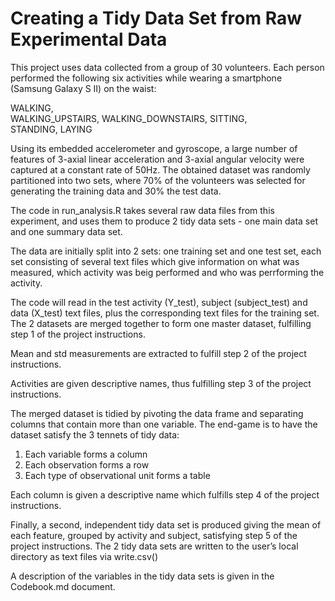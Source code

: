 # Creating a Tidy Data Set from Raw Experimental Data

This project uses data collected from a group of 30 volunteers. Each person performed the following six activities while wearing a smartphone (Samsung Galaxy S II) on the waist:

WALKING,  
WALKING_UPSTAIRS, 
WALKING_DOWNSTAIRS, 
SITTING,  
STANDING, 
LAYING

Using its embedded accelerometer and gyroscope, a large number of features of 3-axial linear acceleration and 3-axial angular velocity were captured at a constant rate of 50Hz. The obtained dataset was randomly partitioned into two sets, where 70% of the volunteers was selected for generating the training data and 30% the test data.

The code in run_analysis.R takes several raw data files from this experiment, and uses them to produce 2 tidy data sets - one main data set and one summary data set.

The data are initially split into 2 sets: one training set and one test set, each set consisting of several text files which give information on what was measured, which activity was beig performed and who was perrforming the activity.

The code will read in the test activity (Y_test), subject (subject_test) and data (X_test) text files, plus the corresponding text files for the training set.
The 2 datasets are merged together to form one master dataset, fulfilling step 1 of the project instructions.

Mean and std measurements are extracted to fulfill step 2 of the project instructions.

Activities are given descriptive names, thus fulfilling step 3 of the project instructions.

The merged dataset is tidied by pivoting the data frame and separating columns that contain more than one variable. The end-game is to have the dataset satisfy the 3 tennets of tidy data:

1) Each variable forms a column
2) Each observation forms a row
3) Each type of observational unit forms a table

Each column is given a descriptive name which fulfills step 4 of the project instructions.

Finally, a second, independent tidy data set is produced giving the mean of each feature, grouped by activity and subject, satisfying step 5 of the project instructions.
The 2 tidy data sets are written to the user’s local directory as text files via write.csv()

A description of the variables in the tidy data sets is given in the Codebook.md document.
